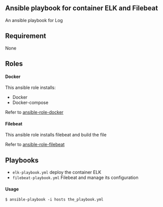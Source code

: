 Ansible playbook for container ELK and Filebeat
------

An ansible playbook for Log


## Requirement
None

## Roles

#### Docker
This ansible role installs:

* Docker
* Docker-compose

 Refer to [ansible-role-docker](https://github.com/geerlingguy/ansible-role-docker)

#### Filebeat
This ansible role installs filebeat and build the file

 Refer to [ ansible-role-filebeat](https://github.com/geerlingguy/ansible-role-filebeat)

## Playbooks

* `elk-playbook.yml` deploy the container ELK
* `filebeat-playbook.yml` Filebeat and manage its configuration

#### Usage
```
$ ansible-playbook -i hosts the_playbook.yml
 ```
